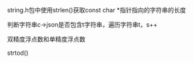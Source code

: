 

string.h包中使用strlen()获取const char *指针指向的字符串的长度

判断字符串c->json是否包含t字符串，遍历字符串t，s++

双精度浮点数和单精度浮点数

strtod()


